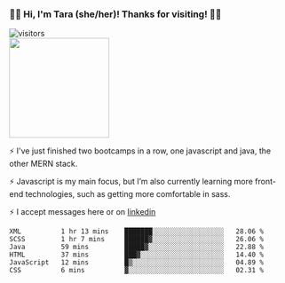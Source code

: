 ### 👋🏾 Hi, I'm Tara (she/her)! Thanks for visiting! 👋🏾
![visitors](https://visitor-badge.glitch.me/badge?page_id=qualmless)
<BR>
<img height="180em" src="https://github-readme-stats.vercel.app/api?username=qualmless&show_icons=true&hide_border=true&&count_private=true&include_all_commits=true" />

⚡️ I've just finished two bootcamps in a row, one javascript and java, the other MERN stack. 

⚡️ Javascript is my main focus, but I’m also currently learning more front-end technologies, such as getting more comfortable in sass. 

⚡️ I accept messages here or on <a href="https://www.linkedin.com/in/tarajdunmore/">linkedin</a>

<!--START_SECTION:waka-->

```text
XML          1 hr 13 mins    ███████░░░░░░░░░░░░░░░░░░   28.06 %
SCSS         1 hr 7 mins     ██████▓░░░░░░░░░░░░░░░░░░   26.06 %
Java         59 mins         █████▓░░░░░░░░░░░░░░░░░░░   22.88 %
HTML         37 mins         ███▓░░░░░░░░░░░░░░░░░░░░░   14.40 %
JavaScript   12 mins         █▒░░░░░░░░░░░░░░░░░░░░░░░   04.89 %
CSS          6 mins          ▓░░░░░░░░░░░░░░░░░░░░░░░░   02.31 %
```

<!--END_SECTION:waka-->

<!--
**qualmless/qualmless** is a ✨ _special_ ✨ repository because its `README.md` (this file) appears on your GitHub profile.

Here are some ideas to get you started:
- 🔭 I’m currently working on ...
- 👯 I’m looking to collaborate on ...
- 🤔 I’m looking for help with ...
- 💬 Ask me about ...
- 📫 How to reach me: ...
- ⚡ Fun fact: ...
-->
